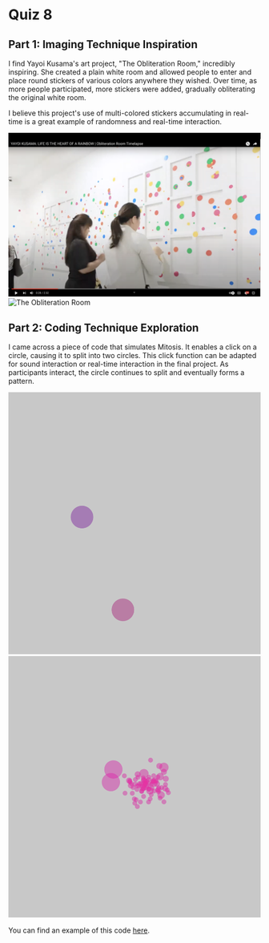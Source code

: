# Quiz 8

## Part 1: Imaging Technique Inspiration

I find Yayoi Kusama's art project, "The Obliteration Room," incredibly inspiring. She created a plain white room and allowed people to enter and place round stickers of various colors anywhere they wished. Over time, as more people participated, more stickers were added, gradually obliterating the original white room. 

I believe this project's use of multi-colored stickers accumulating in real-time is a great example of randomness and real-time interaction.

![The Obliteration Room](https://github.com/TyTang311/ttan8550_9103_tut1/blob/main/The_Obliteration_Room_1.png)
![The Obliteration Room](https://github.com/TyTang311/ttan8550_9103_tut1/blob/main/The_Obliteration_Room_2.png)

## Part 2: Coding Technique Exploration

I came across a piece of code that simulates Mitosis. It enables a click on a circle, causing it to split into two circles. This click function can be adapted for sound interaction or real-time interaction in the final project. As participants interact, the circle continues to split and eventually forms a pattern.

![Code example](https://github.com/TyTang311/ttan8550_9103_tut1/blob/main/Code_example_1.png)
![Code example](https://github.com/TyTang311/ttan8550_9103_tut1/blob/main/Code_example_2.png)

You can find an example of this code [here](https://editor.p5js.org/codingtrain/sketches/K_ABj0cCt).